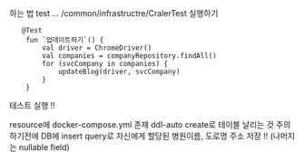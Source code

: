 하는 법  test ... /common/infrastructre/CralerTest 실행하기

```
   @Test
    fun `업데이트하기`() {
        val driver = ChromeDriver()
        val companies = companyRepository.findAll()
        for (svcCompany in companies) {
            updateBlog(driver, svcCompany)
        }
    }

````
테스트 실행 !!

resource에 docker-compose.yml 존재 ddl-auto create로 테이블 날리는 것 주의 하기전에 DB에 insert query로 자신에게 할당된 병원이름, 도로명 주소 저장 !! (나머지는 nullable field)
